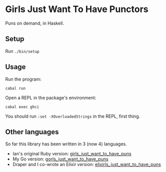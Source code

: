 # Girls Just Want To Have Punctors

Puns on demand, in Haskell.

## Setup

Run `./bin/setup`

## Usage

Run the program:

    cabal run

Open a REPL in the package's environment:

    cabal exec ghci

You should run `:set -XOverloadedStrings` in the REPL, first thing.

## Other languages

So far this library has been written in 3 (now 4) languages.

* Ian's original Ruby version: [girls_just_want_to_have_puns][ruby]
* My Go version: [gorls_just_want_to_have_puns][go]
* Draper and I co-wrote an Elixir version: [elixirls_just_want_to_have_puns][elixir]

[ruby]: https://github.com/iancanderson/girls_just_want_to_have_puns
[go]: https://github.com/gabebw/gorls_just_want_to_have_puns
[elixir]: https://github.com/drapergeek/elixirls_just_want_to_have_puns
